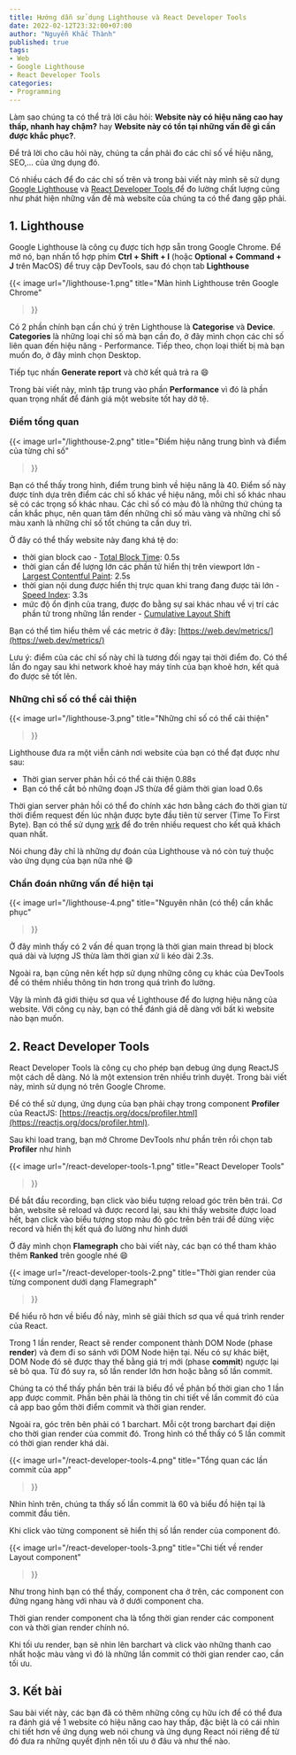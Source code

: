 ```yaml
---
title: Hướng dẫn sử dụng Lighthouse và React Developer Tools
date: 2022-02-12T23:32:00+07:00
author: "Nguyễn Khắc Thành"
published: true
tags:
- Web
- Google Lighthouse
- React Developer Tools
categories:
- Programming
---
```


Làm sao chúng ta có thể trả lời câu hỏi: **Website này có hiệu năng cao hay thấp, nhanh hay chậm?** hay **Website này có tồn tại những vấn đề gì cần được khắc phục?**.

Để trả lời cho câu hỏi này, chúng ta cần phải đo các chỉ số về hiệu năng, SEO,... của ứng dụng đó.

Có nhiều cách để đo các chỉ số trên và trong bài viết này mình sẽ sử dụng [Google Lighthouse](https://developers.google.com/web/tools/lighthouse/) và [React Developer Tools
](https://chrome.google.com/webstore/detail/react-developer-tools/fmkadmapgofadopljbjfkapdkoienihi) để đo lường chất lượng cũng như phát hiện những vấn đề mà website của chúng ta có thể đang gặp phải.

<!--More-->

## 1. Lighthouse

Google Lighthouse là công cụ được tích hợp sẵn trong Google Chrome. Để mở nó, bạn nhấn tổ hợp phím **Ctrl + Shift + I** (hoặc **Optional + Command + J** trên MacOS) để truy cập DevTools, sau đó chọn tab **Lighthouse**

{{< image
    url="/lighthouse-1.png"
    title="Màn hình Lighthouse trên Google Chrome"
>}}

Có 2 phần chính bạn cần chú ý trên Lighthouse là **Categorise** và **Device**. **Categories** là những loại chỉ số mà bạn cần đo, ở đây mình chọn các chỉ số liên quan đến hiệu năng - Performance. Tiếp theo, chọn loại thiết bị mà bạn muốn đo, ở đây mình chọn Desktop.

Tiếp tục nhấn **Generate report** và chờ kết quả trả ra :smile:

Trong bài viết này, mình tập trung vào phần **Performance** vì đó là phần quan trọng nhất để đánh giá một website tốt hay dở tệ.

### Điểm tổng quan

{{< image
    url="/lighthouse-2.png"
    title="Điểm hiệu năng trung bình và điểm của từng chỉ số"
>}}

Bạn có thể thấy trong hình, điểm trung bình về hiệu năng là 40. Điểm số này được tính dựa trên điểm các chỉ số khác về hiệu năng, mỗi chỉ số khác nhau sẽ có các trọng số khác nhau. Các chỉ số có màu đỏ là những thứ chúng ta cần khắc phục, nên quan tâm đến những chỉ số màu vàng và những chỉ số màu xanh là những chỉ số tốt chúng ta cần duy trì.

Ở đây có thể thấy website này đang khá tệ do:
- thời gian block cao - [Total Block Time](https://web.dev/tbt/): 0.5s
- thời gian cần để lượng lớn các phần tử hiển thị trên viewport lớn - [Largest Contentful Paint](https://web.dev/lcp/): 2.5s
- thời gian nội dung được hiển thị trực quan khi trang đang được tải lớn - [Speed Index](https://web.dev/speed-index/): 3.3s
- mức độ ổn định của trang, được đo bằng sự sai khác nhau về vị trí các phần tử trong những lần render - [Cumulative Layout Shift](https://web.dev/cls/)

Bạn có thể tìm hiểu thêm về các metric ở đây: [https://web.dev/metrics/](https://web.dev/metrics/)

Lưu ý: điểm của các chỉ số này chỉ là tương đối ngay tại thời điểm đo. Có thể lần đo ngay sau khi network khoẻ hay máy tính của bạn khoẻ hơn, kết quả đo được sẽ tốt lên.

### Những chỉ số có thể cải thiện

{{< image
    url="/lighthouse-3.png"
    title="Những chỉ số có thể cải thiện"
>}}

Lighthouse đưa ra một viễn cảnh nơi website của bạn có thể đạt được như sau:
- Thời gian server phản hồi có thể cải thiện 0.88s
- Bạn có thể cắt bỏ những đoạn JS thừa để giảm thời gian load 0.6s

Thời gian server phản hồi có thể đo chính xác hơn bằng cách đo thời gian từ thời điểm request đến lúc nhận được byte đầu tiên từ server (Time To First Byte). Bạn có thể sử dụng [wrk](https://github.com/magiskboy/wrk) để đo trên nhiều request cho kết quả khách quan nhất.

Nói chung đây chỉ là những dự đoán của Lighthouse và nó còn tuỳ thuộc vào ứng dụng của bạn nữa nhé :smile:

### Chẩn đoán những vấn đề hiện tại

{{< image
    url="/lighthouse-4.png"
    title="Nguyên nhân (có thể) cần khắc phục"
>}}

Ở đây mình thấy có 2 vấn đề quan trọng là thời gian main thread bị block quá dài và lượng JS thừa làm thời gian xử li kéo dài 2.3s.

Ngoài ra, bạn cũng nên kết hợp sử dụng những công cụ khác của DevTools để có thêm nhiều thông tin hơn trong quá trình đo lường.

Vậy là mình đã giới thiệu sơ qua về Lighthouse để đo lượng hiệu năng của website. Với công cụ này, bạn có thể đánh giá dễ dàng với bất kì website nào bạn muốn.

## 2. React Developer Tools

React Developer Tools là công cụ cho phép bạn debug ứng dụng ReactJS một cách dễ dàng. Nó là một extension trên nhiều trình duyệt. Trong bài viết này, mình sử dụng nó trên Google Chrome.

Để có thể sử dụng, ứng dụng của bạn phải chạy trong component **Profiler** của ReactJS: [https://reactjs.org/docs/profiler.html](https://reactjs.org/docs/profiler.html).

Sau khi load trang, bạn mở Chrome DevTools như phần trên rồi chọn tab **Profiler** như hình

{{< image
    url="/react-developer-tools-1.png"
    title="React Developer Tools"
>}}

Để bắt đầu recording, bạn click vào biểu tượng reload góc trên bên trái. Cơ bản, website sẽ reload và được record lại, sau khi thấy website được load hết, bạn click vào biểu tượng stop màu đỏ góc trên bên trái để dừng việc record và hiển thị kết quả đo lường như hình dưới

Ở đây mình chọn **Flamegraph** cho bài viết này, các bạn có thể tham khảo thêm **Ranked** trên google nhé :smile:

{{< image
    url="/react-developer-tools-2.png"
    title="Thời gian render của từng component dưới dạng Flamegraph"
>}}

Để hiểu rõ hơn về biểu đồ này, mình sẽ giải thích sơ qua về quá trình render của React.

Trong 1 lần render, React sẽ render component thành DOM Node (phase **render**) và đem đi so sánh với DOM Node hiện tại. Nếu có sự khác biệt, DOM Node đó sẽ được thay thế bằng giá trị mới (phase **commit**) ngược lại sẽ bỏ qua. Từ đó suy ra, số lần render lớn hơn hoặc bằng số lần commit.

Chúng ta có thể thấy phần bên trái là biểu đồ về phân bố thời gian cho 1 lần app được commit.
Phần bên phải là thông tin chi tiết về lần commit đó của cả app bao gồm thời điểm commit và thời gian render.

Ngoài ra, góc trên bên phải có 1 barchart. Mỗi cột trong barchart đại diện cho thời gian render của commit đó. Trong hình có thể thấy có 5 lần commit có thời gian render khá dài.

{{< image
    url="/react-developer-tools-4.png"
    title="Tổng quan các lần commit của app"
>}}

Nhìn hình trên, chúng ta thấy số lần commit là 60 và biểu đồ hiện tại là commit đầu tiên.

Khi click vào từng component sẽ hiển thị số lần render của component đó.

{{< image
    url="/react-developer-tools-3.png"
    title="Chi tiết về render Layout component"
>}}

Như trong hình bạn có thể thấy, component cha ở trên, các component con đứng ngang hàng với nhau và ở dưới component cha.

Thời gian render component cha là tổng thời gian render các component con và thời gian render chính nó.

Khi tối ưu render, bạn sẽ nhìn lên barchart và click vào những thanh cao nhất hoặc màu vàng vì đó là những lần commit có thời gian render cao, cần tối ưu.

## 3. Kết bài 

Sau bài viết này, các bạn đã có thêm những công cụ hữu ích để có thể đưa ra đánh giá về 1 website có hiệu năng cao hay thấp, đặc biệt là có cái nhìn chi tiết hơn về ứng dụng web nói chung và ứng dụng React nói riêng để từ đó đưa ra những quyết định nên tối ưu ở đâu và như thế nào.